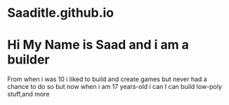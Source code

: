 # Saaditle.github.io
# Hi My Name is Saad and i am a builder
From when i was 10 i liked to build and create games but never had a chance to do so but now when i am 17 years-old i can
I can build low-poly stuff,and more 
